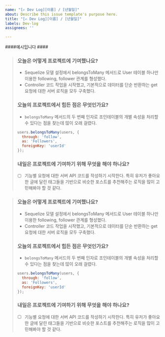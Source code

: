 ```yaml
---
name: "[✍️ Dev Log][이름] / [년월일]"
about: Describe this issue template's purpose here.
title: "[✍️ Dev Log][이름] / [년월일]"
labels: Dev-log
assignees: ''

---
```


####예시입니다 ####

> ### 오늘은 어떻게 프로젝트에 기여했나요?
> * Sequelize 모델 설정에서 belongsToMany 메서드로 User 테이블 하나만 이용한 following, follower 관계를 형성했다.
> * Controller 코드 작업을 시작했고, 기본적으로 데이터를 단순 반환하는 get 요청에 대한 서버 로직을 모두 구축했다.
> 
> ### 오늘의 프로젝트에서 힘든 점은 무엇인가요?
> * `belongsToMany` 메서드의 두 번째 인자로 조인테이블의 개별 속성을 처리할 수 있다는 점을 찾는데 많이 오래 걸렸다.
> 
> ```js
> users.belongsToMany(users, {
>   through: 'follow',
>   as: 'Followers',
>   foreignKey: 'userId'
> });
> ```
> 
> ### 내일은 프로젝트에 기여하기 위해 무엇을 해야 하나요?
> * [ ]  기능별 요청에 대한 서버 API 코드를 작성하기 시작한다. 특히 유저가 좋아요한 글에 달린 태그들을 기반으로 비슷한 포스트를 추천해주는 로직을 많이 고민해봐야 할 것 같다.



> ### 오늘은 어떻게 프로젝트에 기여했나요?
> * Sequelize 모델 설정에서 belongsToMany 메서드로 User 테이블 하나만 이용한 following, follower 관계를 형성했다.
> * Controller 코드 작업을 시작했고, 기본적으로 데이터를 단순 반환하는 get 요청에 대한 서버 로직을 모두 구축했다.
> 
> ### 오늘의 프로젝트에서 힘든 점은 무엇인가요?
> * `belongsToMany` 메서드의 두 번째 인자로 조인테이블의 개별 속성을 처리할 수 있다는 점을 찾는데 많이 오래 걸렸다.
> 
> ```js
> users.belongsToMany(users, {
>   through: 'follow',
>   as: 'Followers',
>   foreignKey: 'userId'
> });
> ```
> 
> ### 내일은 프로젝트에 기여하기 위해 무엇을 해야 하나요?
> * [ ]  기능별 요청에 대한 서버 API 코드를 작성하기 시작한다. 특히 유저가 좋아요한 글에 달린 태그들을 기반으로 비슷한 포스트를 추천해주는 로직을 많이 고민해봐야 할 것 같다.
